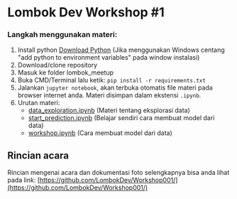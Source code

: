 # Lombok Dev Workshop #1

### Langkah menggunakan materi:
1. Install python [Download Python](https://www.python.org/downloads/) (Jika menggunakan Windows centang "add python to environment variables" pada window instalasi)
2. Download/clone repository
3. Masuk ke folder lombok_meetup
4. Buka CMD/Terminal lalu ketik: `pip install -r requirements.txt`
5. Jalankan `jupyter notebook`, akan terbuka otomatis file materi pada browser internet anda. Materi disimpan dalam ekstensi `.ipynb`.
6. Urutan materi:
   - [data_exploration.ipynb](./data_exploration.ipynb) (Materi tentang eksplorasi data)
   - [start_prediction.ipynb](./start_prediction.ipynb) (Belajar sendiri cara membuat model dari data)
   - [workshop.ipynb](./workshop.ipynb) (Cara membuat model dari data)

## Rincian acara
Rincian mengenai acara dan dokumentasi foto selengkapnya bisa anda lihat pada link: [https://github.com/LombokDev/Workshop001/](https://github.com/LombokDev/Workshop001/)